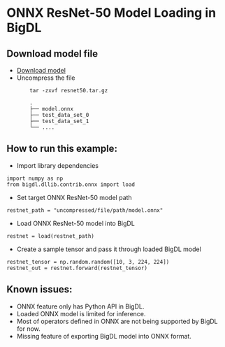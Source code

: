 # ONNX ResNet-50 Model Loading in BigDL


## Download model file
 * [Download model](https://s3.amazonaws.com/download.onnx/models/opset_9/resnet50.tar.gz)
 * Uncompress the file
    ```
        tar -zxvf resnet50.tar.gz
        
        .
        ├── model.onnx
        ├── test_data_set_0
        ├── test_data_set_1
        └── ....
    ```

## How to run this example:
 * Import library dependencies
```
import numpy as np
from bigdl.dllib.contrib.onnx import load
```

 * Set target ONNX ResNet-50 model path
 ```
 restnet_path = "uncompressed/file/path/model.onnx"
 ```
   
 * Load ONNX ResNet-50 model into BigDL
 ```
 restnet = load(restnet_path)
 ```
 
 * Create a sample tensor and pass it through loaded BigDL model
 ```
 restnet_tensor = np.random.random([10, 3, 224, 224])   
 restnet_out = restnet.forward(restnet_tensor)
 ```
 
 
## Known issues:
  * ONNX feature only has Python API in BigDL.
  * Loaded ONNX model is limited for inference.
  * Most of operators defined in ONNX are not being supported by BigDL for now.
  * Missing feature of exporting BigDL model into ONNX format.
  